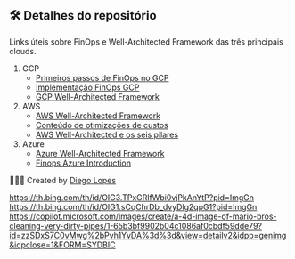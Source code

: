 ## 🛠  Detalhes do repositório

Links úteis sobre FinOps e Well-Architected Framework das três principais clouds.

1. GCP
	- [Primeiros passos de FinOps no GCP](https://services.google.com/fh/files/misc/cloud_finops_getting_started.pdf)
	- [Implementação FinOps GCP](https://cloud.google.com/architecture/framework/cost-optimization/finops?hl=pt-br)
	- [GCP Well-Architected Framework](https://cloud.google.com/architecture/framework?hl=pt-br
)
2. AWS
	- [AWS Well-Architected Framework](https://docs.aws.amazon.com/wellarchitected/latest/framework/welcome.html)
	- [Conteúdo de otimizações de custos](https://aws.amazon.com/pt/blogs/aws-cloud-financial-management/tag/finops/)
	- [AWS Well-Architected e os seis pilares](https://aws.amazon.com/pt/architecture/well-architected/?wa-lens-whitepapers.sort-by=item.additionalFields.sortDate&wa-lens-whitepapers.sort-order=desc&wa-guidance-whitepapers.sort-by=item.additionalFields.sortDate&wa-guidance-whitepapers.sort-order=desc)
3. Azure
	- [Azure Well-Architected Framework](https://learn.microsoft.com/pt-br/azure/architecture/framework/)
	- [Finops Azure Introduction](https://azure.microsoft.com/pt-br/blog/introducing-the-microsoft-azure-wellarchitected-framework/)
	
👨🏽‍🏫 Created by [Diego Lopes](mailto:lopesdiego12@gmail.com)


https://th.bing.com/th/id/OIG3.TPxGRlfWbi0vjPkAnYtP?pid=ImgGn
https://th.bing.com/th/id/OIG1.sCqChrDb_dvyDlg2qpG1?pid=ImgGn
https://copilot.microsoft.com/images/create/a-4d-image-of-mario-bros-cleaning-very-dirty-pipes/1-65b3bf9902b04c1086af0cbdf59dde79?id=zzSDxS7C0vMwg%2bPvh1YvDA%3d%3d&view=detailv2&idpp=genimg&idpclose=1&FORM=SYDBIC
